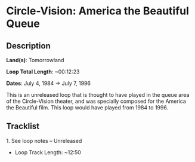 # Circle-Vision: America the Beautiful Queue

## Description

**Land(s)**: Tomorrowland

**Loop Total Length**: ~00:12:23

**Dates**: July 4, 1984 → July 7, 1996

This is an unreleased loop that is thought to have played in the queue area of the Circle-Vision theater, and was specially composed for the America the Beautiful film. This loop would have played from 1984 to 1996.

## Tracklist

1\. See loop notes – Unreleased

- Loop Track Length: ~12:50

